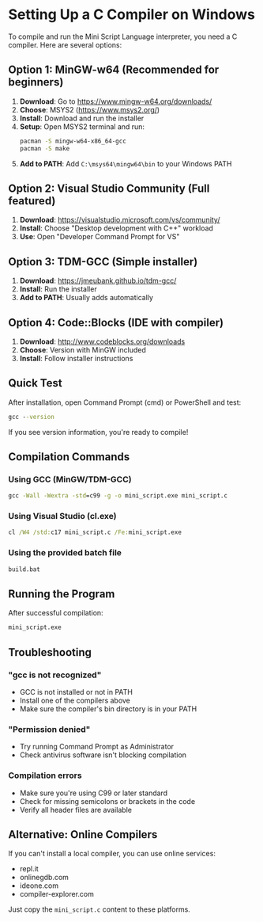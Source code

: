 # Setting Up a C Compiler on Windows

To compile and run the Mini Script Language interpreter, you need a C compiler. Here are several options:

## Option 1: MinGW-w64 (Recommended for beginners)

1. **Download**: Go to https://www.mingw-w64.org/downloads/
2. **Choose**: MSYS2 (https://www.msys2.org/)
3. **Install**: Download and run the installer
4. **Setup**: Open MSYS2 terminal and run:
   ```bash
   pacman -S mingw-w64-x86_64-gcc
   pacman -S make
   ```
5. **Add to PATH**: Add `C:\msys64\mingw64\bin` to your Windows PATH

## Option 2: Visual Studio Community (Full featured)

1. **Download**: https://visualstudio.microsoft.com/vs/community/
2. **Install**: Choose "Desktop development with C++" workload
3. **Use**: Open "Developer Command Prompt for VS"

## Option 3: TDM-GCC (Simple installer)

1. **Download**: https://jmeubank.github.io/tdm-gcc/
2. **Install**: Run the installer
3. **Add to PATH**: Usually adds automatically

## Option 4: Code::Blocks (IDE with compiler)

1. **Download**: http://www.codeblocks.org/downloads
2. **Choose**: Version with MinGW included
3. **Install**: Follow installer instructions

## Quick Test

After installation, open Command Prompt (cmd) or PowerShell and test:

```cmd
gcc --version
```

If you see version information, you're ready to compile!

## Compilation Commands

### Using GCC (MinGW/TDM-GCC)
```cmd
gcc -Wall -Wextra -std=c99 -g -o mini_script.exe mini_script.c
```

### Using Visual Studio (cl.exe)
```cmd
cl /W4 /std:c17 mini_script.c /Fe:mini_script.exe
```

### Using the provided batch file
```cmd
build.bat
```

## Running the Program

After successful compilation:
```cmd
mini_script.exe
```

## Troubleshooting

### "gcc is not recognized"
- GCC is not installed or not in PATH
- Install one of the compilers above
- Make sure the compiler's bin directory is in your PATH

### "Permission denied"
- Try running Command Prompt as Administrator
- Check antivirus software isn't blocking compilation

### Compilation errors
- Make sure you're using C99 or later standard
- Check for missing semicolons or brackets in the code
- Verify all header files are available

## Alternative: Online Compilers

If you can't install a local compiler, you can use online services:
- repl.it
- onlinegdb.com
- ideone.com
- compiler-explorer.com

Just copy the `mini_script.c` content to these platforms.
